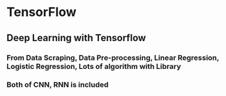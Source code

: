 # TensorFlow
## Deep Learning with Tensorflow
### From Data Scraping, Data Pre-processing, Linear Regression, Logistic Regression, Lots of algorithm with Library
### Both of CNN, RNN is included
